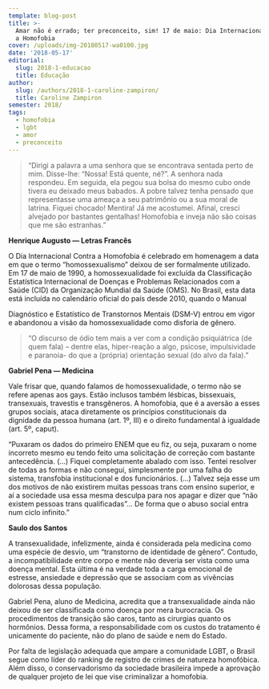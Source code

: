 ```yaml
---
template: blog-post
title: >-
  Amar não é errado; ter preconceito, sim! 17 de maio: Dia Internacional contra
  a Homofobia
cover: /uploads/img-20180517-wa0100.jpg
date: '2018-05-17'
editorial:
  slug: 2018-1-educacao
  title: Educação
author:
  slug: /authors/2018-1-caroline-zampiron/
  title: Caroline Zampiron
semester: 2018/
tags:
  - homofobia
  - lgbt
  - amor
  - preconceito
---
```


> “Dirigi a palavra a uma senhora que se encontrava sentada perto de mim. Disse-lhe: “Nossa! Está quente, né?”. A senhora nada respondeu. Em seguida, ela pegou sua bolsa do mesmo cubo onde tivera eu deixado meus babados. A pobre talvez tenha pensado que representasse uma ameaça a seu patrimônio ou a sua moral de latrina. Fiquei chocado! Mentira! Já me acostumei. Afinal, cresci alvejado por bastantes gentalhas! Homofobia e inveja não são coisas que me são estranhas.”

**Henrique Augusto — Letras Francês**

O Dia Internacional Contra a Homofobia é celebrado em homenagem a data em que o termo “homossexualismo” deixou de ser formalmente utilizado. Em 17 de maio de 1990, a homossexualidade foi excluída da Classificação Estatística Internacional de Doenças e Problemas Relacionados com a Saúde (CID) da Organização Mundial da Saúde (OMS). No Brasil, esta data está incluída no calendário oficial do país desde 2010, quando o Manual

Diagnóstico e Estatístico de Transtornos Mentais (DSM-V) entrou em vigor e abandonou a visão da homossexualidade como disforia de gênero.

> “O discurso de ódio tem mais a ver com a condição psiquiátrica (de quem fala) – dentre elas, hiper-reação a algo, psicose, impulsividade e paranoia- do que a (própria) orientação sexual (do alvo da fala).”

**Gabriel Pena — Medicina**

Vale frisar que, quando falamos de homossexualidade, o termo não se refere apenas aos gays. Estão inclusos também lésbicas, bissexuais, transexuais, travestis e transgêneros. A homofobia, que é a aversão a esses grupos sociais, ataca diretamente os princípios constitucionais da dignidade da pessoa humana (art. 1º, III) e o direito fundamental à igualdade (art. 5º, caput).

“Puxaram os dados do primeiro ENEM que eu fiz, ou seja, puxaram o nome incorreto mesmo eu tendo feito uma solicitação de correção com bastante antecedência. (…) Fiquei completamente abalado com isso. Tentei resolver de todas as formas e não consegui, simplesmente por uma falha do sistema, transfobia institucional e dos funcionários. (…) Talvez seja esse um dos motivos de não existirem muitas pessoas trans com ensino superior, e aí a sociedade usa essa mesma desculpa para nos apagar e dizer que “não existem pessoas trans qualificadas”… De forma que o abuso social entra num ciclo infinito.”

**Saulo dos Santos**

A transexualidade, infelizmente, ainda é considerada pela medicina como uma espécie de desvio, um “transtorno de identidade de gênero”. Contudo, a incompatibilidade entre corpo e mente não deveria ser vista como uma doença mental. Esta última é na verdade toda a carga emocional de estresse, ansiedade e depressão que se associam com as vivências dolorosas dessa população.

Gabriel Pena, aluno de Medicina, acredita que a transexualidade ainda não deixou de ser classificada como doença por mera burocracia. Os procedimentos de transição são caros, tanto as cirurgias quanto os hormônios. Dessa forma, a responsabilidade com os custos do tratamento é unicamente do paciente, não do plano de saúde e nem do Estado.

Por falta de legislação adequada que ampare a comunidade LGBT, o Brasil segue como líder do ranking de registro de crimes de natureza homofóbica. Além disso, o conservadorismo da sociedade brasileira impede a aprovação de qualquer projeto de lei que vise criminalizar a homofobia.

